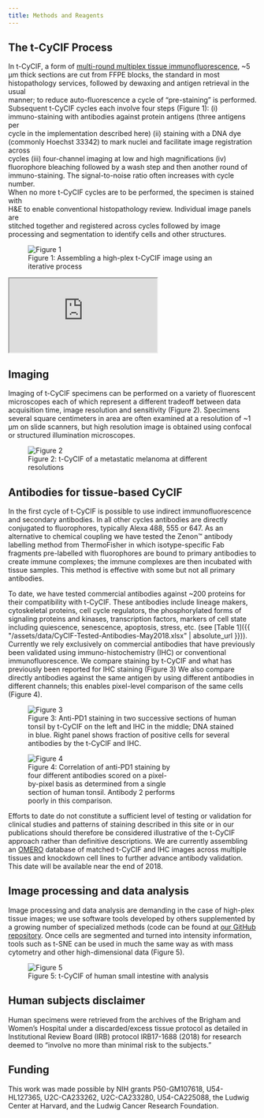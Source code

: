 ```yaml
---
title: Methods and Reagents
---
```


## The t-CyCIF Process

In t-CyCIF, a form of 
<a href="https://www.ncbi.nlm.nih.gov/pmc/articles/PMC3718135/" target="_blank">
multi-round multiplex tissue immunofluorescence</a>, 
~5 µm thick sections are cut from FFPE blocks, the standard in most
histopathology services, followed by dewaxing and antigen retrieval in the usual	
manner; to reduce auto-fluorescence a cycle of “pre-staining” is performed.	
Subsequent t-CyCIF cycles each involve four steps (Figure 1): (i)	
immuno-staining with antibodies against protein antigens (three antigens per	
cycle in the implementation described here) (ii) staining with a DNA dye	
(commonly Hoechst 33342) to mark nuclei and facilitate image registration across	
cycles (iii) four-channel imaging at low and high magnifications (iv)	
fluorophore bleaching followed by a wash step and then another round of	
immuno-staining. The signal-to-noise ratio often increases with cycle number.	
When no more t-CyCIF cycles are to be performed, the specimen is stained with	
H&E to enable conventional histopathology review. Individual image panels are	
stitched together and registered across cycles followed by image processing and	
segmentation to identify cells and other structures.

<figure class="image text-center mx-1 my-4 m-md-5">
    <div style="max-width:800px" class="d-inline-block">
        <img src="{{ "/assets/img/figure1.jpg" | absolute_url }}"
            alt="Figure 1"
            class="figure-img img-fluid">
        <figcaption class="figure-caption text-white">
            Figure 1: Assembling a high-plex t-CyCIF image using an
            iterative process
        </figcaption>
    </div>
</figure>

<div class="text-center mx-1 my-4 m-md-5">
    <div class="embed-responsive embed-responsive-1by1 d-inline-block" style="max-width:400px">
        <iframe class="embed-responsive-item" src="https://player.vimeo.com/video/269904895"></iframe>
    </div>
</div>

## Imaging

Imaging of t-CyCIF specimens can be performed on a variety of fluorescent
microscopes each of which represent a different tradeoff between data
acquisition time, image resolution and sensitivity (Figure 2). Specimens several
square centimeters in area are often examined at a resolution of ~1 µm on slide
scanners, but high resolution image is obtained using confocal or structured
illumination microscopes.

<figure class="image text-center mx-1 my-4 m-md-5">
    <div style="max-width:500px" class="d-inline-block">
        <img src="{{ "/assets/img/figure2.jpg" | absolute_url }}"
            alt="Figure 2"
            class="figure-img img-fluid">
        <figcaption class="figure-caption text-white">
            Figure 2: t-CyCIF of a metastatic melanoma at different resolutions
        </figcaption>
    </div>
</figure>

## Antibodies for tissue-based CyCIF

In the first cycle of t-CyCIF is possible to use indirect immunofluorescence and
secondary antibodies. In all other cycles antibodies are directly conjugated to
fluorophores, typically Alexa 488, 555 or 647. As an alternative to chemical
coupling we have tested the Zenon™ antibody labelling method from ThermoFisher
in which isotype-specific Fab fragments pre-labelled with fluorophores are bound
to primary antibodies to create immune complexes; the immune complexes are then
incubated with tissue samples. This method is effective with some but not all
primary antibodies.

To date, we have tested commercial antibodies against ~200 proteins for their
compatibility with t-CyCIF. These antibodies include lineage makers,
cytoskeletal proteins, cell cycle regulators, the phosphorylated forms of
signaling proteins and kinases, transcription factors, markers of cell state
including quiescence, senescence, apoptosis, stress, etc.
(see [Table 1]({{ "/assets/data/CyCIF-Tested-Antibodies-May2018.xlsx" | absolute_url }})). Currently we rely
exclusively on commercial antibodies that have previously been validated using
immuno-histochemistry (IHC) or conventional immunofluorescence. We compare
staining by t-CyCIF and what has previously been reported for IHC staining
(Figure 3) We also compare directly antibodies against the same antigen by using
different antibodies in different channels; this enables pixel-level comparison
of the same cells (Figure 4).

<figure class="image text-center mx-1 my-4 m-md-5">
    <div style="max-width:800px" class="d-inline-block">
        <img src="{{ "/assets/img/figure3.jpg" | absolute_url }}"
            alt="Figure 3"
            class="figure-img img-fluid">
        <figcaption class="figure-caption text-white">
            Figure 3: Anti-PD1 staining in two successive sections of human tonsil
            by t-CyCIF on the left and IHC in the middle; DNA stained in blue. Right
            panel shows fraction of positive cells for several antibodies by the
            t-CyCIF and IHC.
        </figcaption>
    </div>
</figure>

<figure class="image text-center mx-1 my-4 m-md-5">
    <div style="max-width:300px" class="d-inline-block">
        <img src="{{ "/assets/img/figure4.jpg" | absolute_url }}"
            alt="Figure 4"
            class="figure-img img-fluid">
        <figcaption class="figure-caption text-white">
            Figure 4: Correlation of anti-PD1 staining by four different antibodies
        scored on a pixel-by-pixel basis as determined from a single section of
        human tonsil. Antibody 2 performs poorly in this comparison.
        </figcaption>
    </div>
</figure>

Efforts to date do not constitute a sufficient level of testing or validation
for clinical studies and patterns of staining described in this site or in our
publications should therefore be considered illustrative of the t-CyCIF approach
rather than definitive descriptions. We are currently assembling an [OMERO](https://www.openmicroscopy.org/omero/) 
database of matched t-CyCIF and IHC
images across multiple tissues and knockdown cell lines to further advance
antibody validation. This date will be available near the end of 2018.

## Image processing and data analysis

Image processing and data analysis are demanding in the case of high-plex tissue
images; we use software tools developed by others supplemented by a growing
number of specialized methods (code can be found
at [our GitHub repository](https://github.com/sorgerlab/cycif/). Once cells are
segmented and turned into intensity information, tools such as t-SNE can be used
in much the same way as with mass cytometry and other high-dimensional data
(Figure 5).

<figure class="image text-center mx-1 my-4 m-md-5">
    <div style="max-width:800px" class="d-inline-block">
        <img src="{{ "/assets/img/figure5.jpg" | absolute_url }}"
            alt="Figure 5"
            class="figure-img img-fluid">
        <figcaption class="figure-caption text-white">
            Figure 5: t-CyCIF of human small intestine with analysis
        </figcaption>
    </div>
</figure>

## Human subjects disclaimer

Human specimens were retrieved from the archives of the Brigham and Women’s
Hospital under a discarded/excess tissue protocol as detailed in Institutional
Review Board (IRB) protocol IRB17-1688 (2018) for research deemed to “involve no
more than minimal risk to the subjects.”

## Funding

This work was made possible by NIH grants P50-GM107618, U54-HL127365, U2C-CA233262, U2C-CA233280, U54-CA225088, the Ludwig Center at Harvard, and the Ludwig Cancer Research Foundation.
